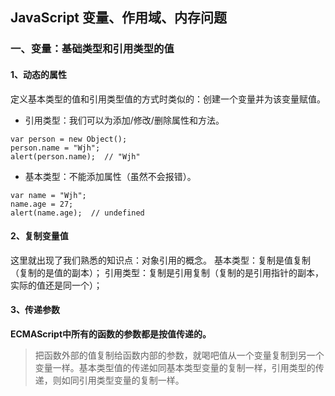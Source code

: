 ## JavaScript 变量、作用域、内存问题

### 一、变量：基础类型和引用类型的值

#### 1、动态的属性
定义基本类型的值和引用类型值的方式时类似的：创建一个变量并为该变量赋值。
- 引用类型：我们可以为添加/修改/删除属性和方法。

```
var person = new Object();
person.name = "Wjh";
alert(person.name);  // "Wjh"
```

- 基本类型：不能添加属性（虽然不会报错）。

```
var name = "Wjh";
name.age = 27;
alert(name.age);  // undefined
```

#### 2、复制变量值

这里就出现了我们熟悉的知识点：对象引用的概念。
基本类型：复制是值复制（复制的是值的副本）；
引用类型：复制是引用复制（复制的是引用指针的副本，实际的值还是同一个）；


#### 3、传递参数

**ECMAScript中所有的函数的参数都是按值传递的。**
> 把函数外部的值复制给函数内部的参数，就喝吧值从一个变量复制到另一个变量一样。基本类型值的传递如同基本类型变量的复制一样，引用类型的传递，则如同引用类型变量的复制一样。



